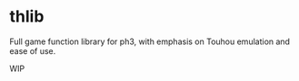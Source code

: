 # thlib

Full game function library for ph3, with emphasis on Touhou emulation and ease of use.

WIP
